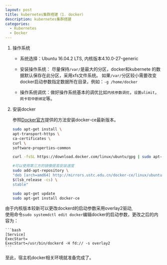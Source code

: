 ```yaml
---
layout: post
title: kubernetes集群搭建（1. docker）
description: kubernetes集群搭建
categories:
  - Kubernetes
  - Docker
---
```



1. 操作系统

	- 系统选择：Ubuntu 16.04.2 LTS, 内核版本4.10.0-27-generic

	- 安装操作系统： 尽量保持`/var/`是最大的分区，docker和kubernete 的数据默认保存在此分区，采用xfs文件系统。
    如果`/var/`分区较小需要改变docker启动参数指定数据所在目录，例如：`-g /home/docker`

	- 操作系统调优：做好操作系统基本的调优比如`内核参数调优`，`设置ulimit`，`网卡软中断绑定`等。


2. 安装docker

	参照[Docker官方](https://docs.docker.com/engine/installation/linux/docker-ce/ubuntu/)提供的方法安装docker-ce最新版本。

	```bash
	sudo apt-get install \
	apt-transport-https \
	ca-certificates \
	curl \
	software-properties-common

	curl -fsSL https://download.docker.com/linux/ubuntu/gpg | sudo apt-key add -

	#可以使用第三方的镜像提高安装速度
	sudo add-apt-repository \
	"deb [arch=amd64] http://mirrors.ustc.edu.cn/docker-ce/linux/ubuntu \
	$(lsb_release -cs) \
	stable"

	sudo apt-get update
	sudo apt-get install docker-ce
	```
  由于内核版本较新可以更改dockerd的启动参数采用overlay2驱动,  
	使用命令`sudo systemdctl edit docker`编辑docker的启动参数，更改之后的内容为：

	```bash
	[Service]
	ExecStart=
	ExecStart=/usr/bin/dockerd -H fd:// -s overlay2
	```

至此，宿主机docker相关环境就准备完成了。
